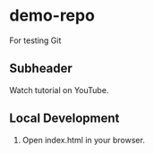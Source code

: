 # demo-repo
For testing Git

## Subheader

Watch tutorial on YouTube.

## Local Development ##

1. Open index.html in your browser.

